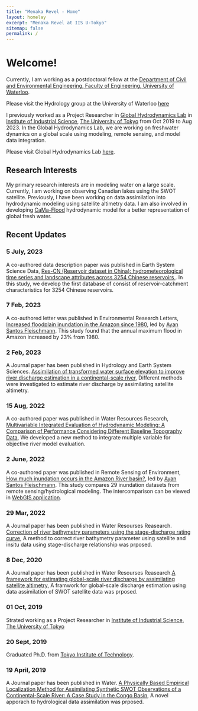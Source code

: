 ```yaml
---
title: "Menaka Revel - Home"
layout: homelay
excerpt: "Menaka Revel at IIS U-Tokyo"
sitemap: false
permalink: /
---
```

# Welcome!

Currently, I am working as a postdoctoral fellow at the [Department of Civil and Environmental Engineering, Faculty of Engineering, University of Waterloo]("https://uwaterloo.ca/civil-environmental-engineering/"). 

Please visit the Hydrology group at the University of Waterloo [here]("https://uwaterloo.ca/scholar/btolson/people-0")

I previously worked as a Project Researcher in [Global Hydrodynamics Lab]("https://global-hydrodynamics.github.io/") in [Institute of Industrial Science]("https://www.iis.u-tokyo.ac.jp/en/"), [The University of Tokyo]("https://www.u-tokyo.ac.jp/en/") from Oct 2019 to Aug 2023. In the Global Hydrodynamics Lab, we are working on freshwater dynamics on a global scale using modeling, remote sensing, and model data integration.

Please visit Global Hydrodynamics Lab [here]("https://global-hydrodynamics.github.io/").


## Research Interests
My primary research interests are in modeling water on a large scale. Currently, I am working on observing Canadian lakes using the SWOT satellite. Previously, I have been working on data assimilation into hydrodynamic modeling using satellite altimetry data. I am also involved in developing [CaMa-Flood]("https://github.com/global-hydrodynamics/CaMa-Flood_v4") hydrodynamic model for a better representation of global fresh water.

## Recent Updates
### 5 July, 2023
A co-authored data description paper was published in Earth System Science Data, [Res-CN (Reservoir dataset in China): hydrometeorological time series and landscape attributes across 3254 Chinese reservoirs
](https://doi.org/10.5194/essd-15-2781-2023). In this study, we develop the first database of consist of reservoir-catchment characteristics for 3254 Chinese reservoirs.

### 7 Feb, 2023
A co-authored letter was published in Environmental Research Letters, [Increased floodplain inundation in the Amazon since 1980](https://doi.org/10.1088/1748-9326/acb9a7), led by [Ayan Santos Fleischmann](https://www.ufrgs.br/lsh/team/phd-students/ayan-santos-fleischmann/). This study found that the annual maximum flood in Amazon increased by 23% from 1980.

### 2 Feb, 2023
A Journal paper has been published in Hydrology and Earth System Sciences. [Assimilation of transformed water surface elevation to improve river discharge estimation in a continental-scale river](https://doi.org/10.5194/hess-27-647-2023), Different methods were investigated to estimate river discharge by assimilating satellite altimetry.

### 15 Aug, 2022
A co-authored paper was published in Water Resources Research, [Multivariable Integrated Evaluation of Hydrodynamic Modeling: A Comparison of Performance Considering Different Baseline Topography Data](https://doi.org/10.1029/2021WR031819), We developed a new method to integrate multiple variable for objective river model evaluation. 

### 2 June, 2022
A co-authored paper was published in Remote Sensing of Environment, [How much inundation occurs in the Amazon River basin?](https://doi.org/10.1016/j.rse.2022.113099), led by [Ayan Santos Fleischmann](https://www.ufrgs.br/lsh/team/phd-students/ayan-santos-fleischmann/). This study compares 29 inundation datasets from remote sensing/hydrological modeling. The intercomparison can be viewed in [WebGIS application](https://amazon-inundation.herokuapp.com/).

### 29 Mar, 2022
A Journal paper has been published in Water Resourses Reasearch. [Correction of river bathymetry parameters using the stage-discharge rating curve]("https://agupubs.onlinelibrary.wiley.com/doi/10.1029/2021WR031226"), A method to correct river bathymetry parameter using satellite and insitu data using stage-discharge relationship was prposed.
         
### 8 Dec, 2020
A Journal paper has been published in Water Resourses Reasearch.[A framework for estimating global-scale river discharge by assimilating satellite altimetry]("https://agupubs.onlinelibrary.wiley.com/doi/10.1029/2020WR027876"), A framwork for global-scale discharge estimation using data assimilation of SWOT satellite data was prposed.
         
### 01 Oct, 2019
Strated working as a Project Researcher in [Institute of Industrial Science]("https://www.iis.u-tokyo.ac.jp/en/"), [The University of Tokyo]("https://www.u-tokyo.ac.jp/en/")
   
### 20 Sept, 2019
Graduated Ph.D. from [Tokyo Institute of Technology]("https://www.titech.ac.jp/english/").
   
### 19 April, 2019
A Journal paper has been published in Water. [A Physically Based Empirical Localization Method for Assimilating Synthetic SWOT Observations of a Continental-Scale River: A Case Study in the Congo Basin]("https://www.mdpi.com/2073-4441/11/4/829"), A novel apporach to hydrological data assimilation was prposed.
